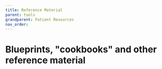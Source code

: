```yaml
---
title: Reference Material
parent: tools
grandparent: Patient Resources
nav_order:
---
```


# Blueprints, "cookbooks" and other reference material